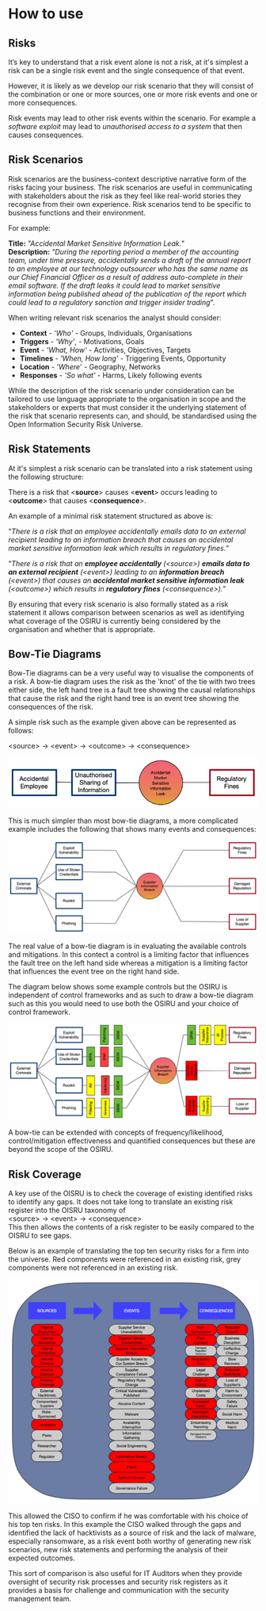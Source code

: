 # How to use 

## Risks

It’s key to understand that a risk event alone is not a risk, at it's simplest a risk can be a single risk event and the single consequence of that event.

However, it is likely as we develop our risk scenario that they will consist of the combination or one or more sources, one or more risk events and one or more consequences. 

Risk events may lead to other risk events within the scenario. For example a *software exploit* may lead to *unauthorised access to a system* that then causes consequences.

## Risk Scenarios

Risk scenarios are the business-context descriptive narrative form of the risks facing your business. The risk scenarios are useful in communicating with stakeholders about the risk as they feel like real-world stories they recognise from their own experience. Risk scenarios tend to be specific to business functions and their environment.

For example:

**Title:** *"Accidental Market Sensitive Information Leak.*"  
**Description:** *"During the reporting period a member of the accounting team, under time pressure, accidentally sends a draft of the annual report to an employee at our technology outsourcer who has the same name as our Chief Financial Officer as a result of address auto-complete in their email software. If the draft leaks it could lead to market sensitive information being published ahead of the publication of the report which could lead to a regulatory sanction and trigger insider trading*".

When writing relevant risk scenarios the analyst should consider:

* **Context** - *'Who'* - Groups, Individuals, Organisations
* **Triggers** - *'Why'*, - Motivations, Goals
* **Event** - *'What, How'* - Activities, Objectives, Targets
* **Timelines** - *'When, How long'* - Triggering Events, Opportunity
* **Location** - *'Where*' - Geography, Networks
* **Responses** - *'So what'* - Harms, Likely following events

While the description of the risk scenario under consideration can be tailored to use language appropriate to the organisation in scope and the stakeholders or experts that must consider it the underlying statement of the risk that scenario represents can, and should, be standardised using the Open Information Security Risk Universe.

## Risk Statements

At it's simplest a risk scenario can be translated into a risk statement using the following structure:

There is a risk that \<**source**> causes \<**event**> occurs leading to \<**outcome**> that causes \<**consequence**>.

An example of a minimal risk statement structured as above is:

“*There is a risk that an employee accidentally emails data to an external recipient leading to an information breach that causes an accidental market sensitive information leak which results in regulatory fines.*”

“*There is a risk that an **employee accidentally** (\<source>)  **emails data to an external recipient** (\<event>) leading to an **information breach** (\<event>) that causes an **accidental market sensitive information leak** (\<outcome>) which results in **regulatory fines** (\<consequence>).*”

By ensuring that every risk scenario is also formally stated as a risk statement it allows comparison between scenarios as well as identifying what coverage of the OSIRU is currently being considered by the organisation and whether that is appropriate.

## Bow-Tie Diagrams

Bow-Tie diagrams can be a very useful way to visualise the components of a risk. A bow-tie diagram uses the risk as the 'knot' of the tie with two trees either side, the left hand tree is a fault tree showing the causal relationships that cause the risk and the right hand tree is an event tree showing the consequences of the risk. 

A simple risk such as the example given above can be represented as follows:

\<source> -> \<event> -> \<outcome> -> \<consequence>

![](basic-bowtie.jpg)

This is much simpler than most bow-tie diagrams, a more complicated example includes the following that shows many events and consequences:

![](complicated-bowtie.jpg)

The real value of a bow-tie diagram is in evaluating the available controls and mitigations. In this contect a control is a limiting factor that influences the fault tree on the left hand side whereas a mitigation is a limiting factor that influences the event tree on the right hand side.

The diagram below shows some example controls but the OSIRU is independent of control frameworks and as such to draw a bow-tie diagram such as this you would need to use both the OSIRU and your choice of control framework.

![](control-bowtie.jpg)

A bow-tie can be extended with concepts of frequency/likelihood, control/mitigation effectiveness and quantified consequences but these are beyond the scope of the OSIRU.

## Risk Coverage

A key use of the OISRU is to check the coverage of existing identified risks to identify any gaps. It does not take long to translate an existing risk register into the OISRU taxonomy of\
 \<source> -> \<event> -> \<consequence> \
 This then allows the contents of a risk register to be easily compared to the OISRU to see gaps.

 Below is an example of translating the top ten security risks for a firm into the universe. Red components were referenced in an existing risk, grey components were not referenced in an existing risk.

![](coverage.jpg)

This allowed the CISO to confirm if he was comfortable with his choice of his top ten risks. In this example the CISO walked through the gaps and identified the lack of hacktivists as a source of risk and the lack of malware, especially ransomware, as a risk event both worthy of generating new risk scenarios, new risk statements and performing the analysis of their expected outcomes.

This sort of comparison is also useful for IT Auditors when they provide oversight of security risk processes and security risk registers as it provides a basis for challenge and communication with the security management team.